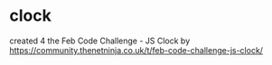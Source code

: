 # clock 

created 4 the Feb Code Challenge - JS Clock by https://community.thenetninja.co.uk/t/feb-code-challenge-js-clock/
